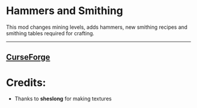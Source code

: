 # Hammers and Smithing
This mod changes mining levels, adds hammers, new smithing recipes and smithing tables required for crafting.

---------------

[CurseForge](https://www.curseforge.com/minecraft/mc-mods/hammers-and-smithing)
-----------------------------------------------------------------------

# Credits:
* Thanks to **sheslong** for making textures

